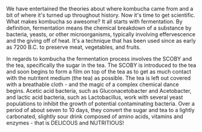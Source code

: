 We have entertained the theories about where kombucha came from and a bit of where it's turned up throughout history. Now it's time to get scientific. What makes kombucha so awesome? It all starts with fermentation. By definition, fermentation means the chemical breakdown of a substance by bacteria, yeasts, or other microorganisms, typically involving effervescence and the giving off of heat. It's a technique that has been used since as early as 7200 B.C. to preserve meat, vegetables, and fruits. 

In regards to kombucha the fermentation process involves the SCOBY and the tea, specifically the sugar in the tea. The SCOBY is introduced to the tea and soon begins to form a film on top of the tea as to get as much contact with the nutritent medium (the tea) as possible. The tea is left out covered with a breathable cloth - and the magic of a complex chemical dance begins. Acetic acid bacteria, such as Gluconacetobacter and Acetobacter, and lactic acid bacteria, such as Lactobacillus, work with several yeast populations to inhibit the growth of potential contaminating bacteria. Over a period of about seven to 10 days, they convert the sugar and tea to a lightly carbonated, slightly sour drink composed of amino acids, vitamins and enzymes - that is DELICOUS and NUTRITIOUS! 

